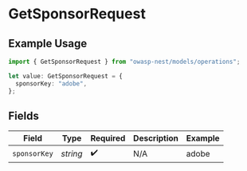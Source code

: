# GetSponsorRequest

## Example Usage

```typescript
import { GetSponsorRequest } from "owasp-nest/models/operations";

let value: GetSponsorRequest = {
  sponsorKey: "adobe",
};
```

## Fields

| Field              | Type               | Required           | Description        | Example            |
| ------------------ | ------------------ | ------------------ | ------------------ | ------------------ |
| `sponsorKey`       | *string*           | :heavy_check_mark: | N/A                | adobe              |